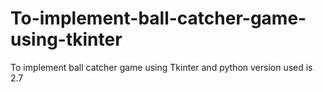 # To-implement-ball-catcher-game-using-tkinter
To implement ball catcher game using Tkinter and python version used is 2.7
